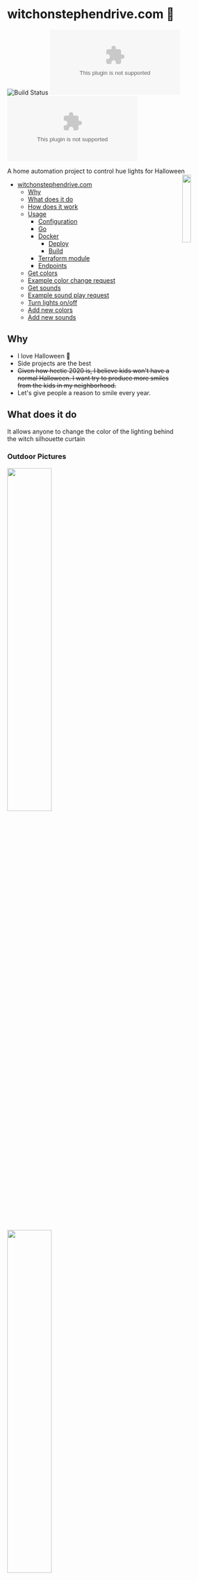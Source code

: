 # witchonstephendrive.com 🧹

![Build Status](https://github.com/circa10a/witchonstephendrive.com/workflows/build-docker-images/badge.svg)
[![PkgGoDev](https://pkg.go.dev/badge/github.com/circa10a/witchonstephendrive.com)](https://pkg.go.dev/github.com/circa10a/witchonstephendrive.com?tab=overview)
[![Go Report Card](https://goreportcard.com/badge/github.com/circa10a/witchonstephendrive.com)](https://goreportcard.com/report/github.com/circa10a/witchonstephendrive.com)

A home automation project to control hue lights for Halloween <img src="https://raw.githubusercontent.com/egonelbre/gophers/10cc13c5e29555ec23f689dc985c157a8d4692ab/vector/fairy-tale/witch-too-much-candy.svg" align="right" width="20%" height="20%"/>

- [witchonstephendrive.com](#witchonstephendrivecom---)
  - [Why](#why)
  - [What does it do](#what-does-it-do)
  - [How does it work](#how-does-it-work)
  - [Usage](#usage)
    - [Configuration](#configuration)
    - [Go](#go)
    - [Docker](#docker)
      - [Deploy](#deploy)
      - [Build](#build)
    - [Terraform module](#terraform-module)
    - [Endpoints](#endpoints)
  - [Get colors](#get-colors)
  - [Example color change request](#example-color-change-request)
  - [Get sounds](#get-sounds)
  - [Example sound play request](#example-sound-play-request)
  - [Turn lights on/off](#turn-lights-on/off)
  - [Add new colors](#add-new-colors)
  - [Add new sounds](#add-new-sounds)

## Why

- I love Halloween 🎃
- Side projects are the best
- ~~Given how hectic 2020 is, I believe kids won't have a normal Halloween. I want try to produce more smiles from the kids in my neighborhood.~~
- Let's give people a reason to smile every year.

## What does it do

It allows anyone to change the color of the lighting behind the witch silhouette curtain

### Outdoor Pictures

<p float="left">
  <img src="https://i.imgur.com/hQE6u6h.jpg" width="45%" height="45%"/>
  <img src="https://i.imgur.com/Qj296rO.jpg" width="45%" height="45%"/>
<p/>

### Site Preview

<img src="https://i.imgur.com/WTujMb2.png" width="25%" height="25%"/>

## How does it work

1. Uses [Caddy](https://github.com/caddyserver/caddy) as a reverse proxy to the `witch` app for TLS termination([let's encrypt](https://letsencrypt.org/)).
2. The `witch` app is a Go backend powered by [echo](https://echo.labstack.com/) that serves a vanilla html/css/js front end and has a `/color/:color` route.
3. Once a `/color/:color` route is hit via a `POST` request, the `witch` app uses the [huego](https://github.com/amimof/huego) library for manipulating the state of the philips hue multicolor bulbs. The hue bridge endpoint on your network is automatically discovered.
4. When a `/sound/:sound` route is hit via a `POST` request, the `witch` app writes to an in-memory queue which will then process sounds to play by calling the [assistant-relay](https://assistantrelay.com) to play pre-configured halloween sounds through connected google assistant speakers. The reason for the queue is to ensure all sounds are played and do not overlap.

## Usage

### Configuration

|                                     |                                                                                                   |           |                    |
|-------------------------------------|---------------------------------------------------------------------------------------------------|-----------|--------------------|
| Environment Variable                | Description                                                                                       | Required  | Default            |
| `WITCH_API_BASE_URL`                | Base URL for all interactive POST requests                                                        | `false`   | `/api/v1`          |
| `WITCH_API_ENABLED`                 | Enables swagger docs + REST API routes                                                            | `false`   | `true`             |
| `WITCH_ASSISTANT_DEVICE`            | **Sounds only enabled if this is configured**. Name of google assistant speaker to play sounds on | `false`   | `""`               |
| `WITCH_ASSISTANT_RELAY_HOST`        | Address of the google assistant relay                                                             | `false`   | `http://127.0.0.1` |
| `WITCH_ASSISTANT_RELAY_PORT`        | Listening port of the google assistant relay                                                      | `false`   | `3000`             |
| `WITCH_HUE_DEFAULT_COLORS`          | Map of default colors to set a configured time. Ex. `var="8:teal,9:pink"`                         | `false`   | `""`               |
| `WITCH_HUE_DEFAULT_COLORS_ENABLED`  | Enables scheduler to set default colors or not                                                    | `false`   | `false`            |
| `WITCH_HUE_DEFAULT_COLORS_START`    | Local time to set default colors at. Think of this as a nightly "reset"                           | `false`   | `22`               |
| `WITCH_HUE_TOKEN`                   | Philips Hue API Token                                                                             | `true`    | None               |
| `WITCH_HUE_BRIDGE_REFRESH_INTERVAL` | How long to wait before rediscovering hue bridge config/ip                                        | `false`   | `6h`                |
| `WITCH_HUE_LIGHTS`                  | Light ID's to change color of. Example(export HUE_LIGHTS="1,2,3")                                 | `true`    | `[]`               |
| `WITCH_HUE_LIGHTS_SCHEDULE_ENABLED` | Enables start/end times for turning lights on/off                                                 | `false`   | `false`            |
| `WITCH_HUE_LIGHTS_START`            | Local time to turn on configured lights                                                           | `false`   | `18`               |
| `WITCH_HUE_LIGHTS_END`              | Local time to turn off configured lights                                                          | `false`   | `7`                |
| `WITCH_LOG_LEVEL`                   | [Logrus](https://github.com/sirupsen/logrus) log level                                            | `false`   | `info`             |
| `WITCH_METRICS_ENABLED`             | Enables prometheus metrics on `/metrics`                                                          | `false`   | `true`             |
| `WITCH_PORT`                        | Port for web server to listen on                                                                  | `false`   | `8080`             |
| `WITCH_SHOW_BANNER`                 | Displays Happy Halloween banner on startup                                                        | `false`   | `true`             |
| `WITCH_SOUND_QUIET_TIME_ENABLED`    | Enables quiet time functionality during configured hours                                          | `false`   | `true`             |
| `WITCH_SOUND_QUIET_TIME_START`      | Local time to ensure sounds are not played after this hour                                        | `false`   | `22`               |
| `WITCH_SOUND_QUIET_TIME_END`        | Local time to ensure sounds are not played before this hour                                       | `false`   | `07`               |
| `WITCH_SOUND_QUEUE_CAPACITY`        | Maximum depth of soung queue. This is to ensure no spam/long backlog                              | `false`   | `2`                |
| `WITCH_UI_ENABLED`                  | Enables hosting of UI/static assets on `/`                                                        | `false`   | `true`             |

### Go

```bash
go generate ./...
go build -o witch .
export WITCH_HUE_TOKEN=<YOUR_TOKEN>; export WITCH_HUE_LIGHTS="1,2,3"
./witch
```

### Docker

#### Deploy

> Be sure to update values in `.env` to be consumed by `docker-compose.yml`
> This expects you to map in a pre-configured config.json for assistant-relay (line 32)
> Follow the [assistant-relay docs](https://assistantrelay.com/docs/introduction) for configuration, then stash the config.json file it creates

```bash
docker-compose up -d
```

#### Build

```bash
# Auto determine CPU arch
make build-docker
# ARM64
make build-docker-arm64
# ARMv7
make build-docker-armv7
```

### Terraform module

Colors + sounds are not mutually exclusive, you can pass either just a color, just a sound, or both.

```hcl
module "witchonstephendrive" {
  source       = "github.com/circa10a/witchonstephendrive.com//terraform"
  api_base_url = "https://witchonstephendrive.com/api/v1"
  color        = "purple"
  sound        = "stranger-things"
}

output "color_change_response" {
  value = module.witchonstephendrive.color_change_response
}

output "supported_colors" {
  value = module.witchonstephendrive.supported_colors
}

output "sound_play_response" {
  value = module.witchonstephendrive.sound_play_response
}

output "supported_sounds" {
  value = module.witchonstephendrive.supported_sounds
}
```

### Endpoints

> Rate limiting performed by [this caddy plugin](https://github.com/mholt/caddy-ratelimit)

|                         |                                                 |        |              |                     |
|-------------------------|-------------------------------------------------|--------|--------------|---------------------|
| Route                   | Description                                     | Method | Rate Limited | Limit               |
| `/`                     | Serves static content embedded from `./web`     | `GET`  | No           | N/A                 |
| `/api/v1/colors`        | Get supported colors to change to               | `GET`  | No           | N/A                 |
| `/api/v1/color/:color`  | Changes color of hue lights                     | `POST` | Yes          | 10 requests per 10s |
| `/api/v1/sounds`        | Get supported sounds to play                    | `GET`  | No           | N/A                 |
| `/api/v1/sound/:sound`  | Plays sound through configured speaker          | `POST` | Yes          | 10 requests per 10s |
| `/api/v1/lights/:state` | Changes state of configured lights(on/off)      | `POST` | Yes          | 10 requests per 10s |
| `/metrics`              | Serves prometheus metrics using echo middleware | `GET`  | No           | N/A                 |
| `/swagger/index.html`   | Swagger API documentation                       | `GET`  | No           | N/A                 |

## Get colors

```bash
curl -X POST http://localhost:8080/api/v1/colors
```

## Example color change request

```bash
curl -X POST http://localhost:8080/api/v1/color/red
```

## Get sounds

```bash
curl -X POST http://localhost:8080/api/v1/sounds
```

## Example sound play request

```bash
curl -X POST http://localhost:8080/api/v1/sound/werewolf
```

## Turn lights on/off

```bash
# on
curl -X POST http://localhost:8080/api/v1/lights/on
# off
curl -X POST http://localhost:8080/api/v1/lights/off
```

## Add new colors

To add new colors, make a new entry in `./controllers/colors/colors.go`

## Add new sounds

To add new sounds, simply drop a new `.mp3` file in the `./sounds` directory. This is needed to add to the list of supported sounds and will be built into the assistant-relay docker image.
